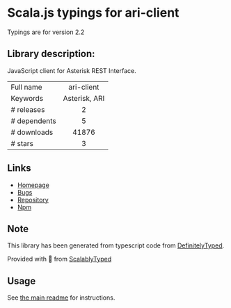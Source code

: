 
# Scala.js typings for ari-client

Typings are for version 2.2

## Library description:
JavaScript client for Asterisk REST Interface.

|                    |                 |
| ------------------ | :-------------: |
| Full name          | ari-client |
| Keywords           | Asterisk, ARI |
| # releases         | 2 |
| # dependents       | 5 |
| # downloads        | 41876 |
| # stars            | 3 |

## Links
- [Homepage](https://github.com/asterisk/node-ari-client)
- [Bugs](https://issues.asterisk.org)
- [Repository](https://github.com/asterisk/node-ari-client)
- [Npm](https://www.npmjs.com/package/ari-client)
    


## Note
This library has been generated from typescript code from [DefinitelyTyped](https://definitelytyped.org).

Provided with :purple_heart: from [ScalablyTyped](https://github.com/oyvindberg/ScalablyTyped)

## Usage
See [the main readme](../../readme.md) for instructions.



